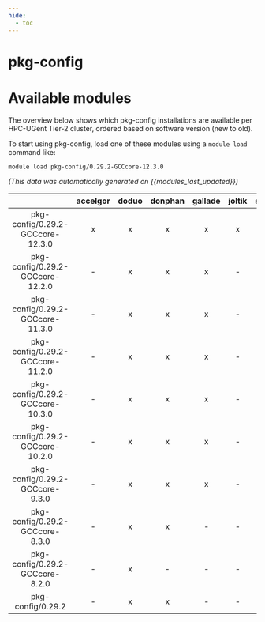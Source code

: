 ```yaml
---
hide:
  - toc
---
```


pkg-config
==========

# Available modules


The overview below shows which pkg-config installations are available per HPC-UGent Tier-2 cluster, ordered based on software version (new to old).

To start using pkg-config, load one of these modules using a `module load` command like:

```shell
module load pkg-config/0.29.2-GCCcore-12.3.0
```

*(This data was automatically generated on {{modules_last_updated}})*  

| |accelgor|doduo|donphan|gallade|joltik|shinx|skitty|
| :---: | :---: | :---: | :---: | :---: | :---: | :---: | :---: |
|pkg-config/0.29.2-GCCcore-12.3.0|x|x|x|x|x|x|x|
|pkg-config/0.29.2-GCCcore-12.2.0|-|x|x|x|-|-|-|
|pkg-config/0.29.2-GCCcore-11.3.0|-|x|x|x|-|x|-|
|pkg-config/0.29.2-GCCcore-11.2.0|-|x|x|x|-|x|-|
|pkg-config/0.29.2-GCCcore-10.3.0|-|x|x|x|-|-|-|
|pkg-config/0.29.2-GCCcore-10.2.0|-|x|x|x|-|-|-|
|pkg-config/0.29.2-GCCcore-9.3.0|-|x|x|x|-|-|-|
|pkg-config/0.29.2-GCCcore-8.3.0|-|x|x|-|-|-|-|
|pkg-config/0.29.2-GCCcore-8.2.0|-|x|-|-|-|-|-|
|pkg-config/0.29.2|-|x|x|-|-|-|-|
